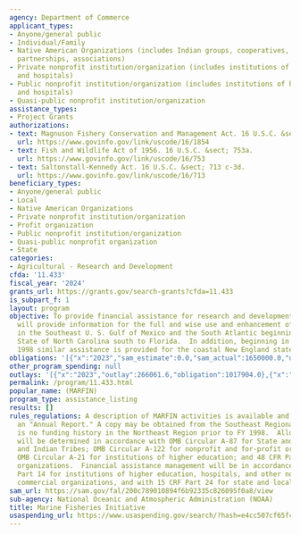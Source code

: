 ```yaml
---
agency: Department of Commerce
applicant_types:
- Anyone/general public
- Individual/Family
- Native American Organizations (includes Indian groups, cooperatives, corporations,
  partnerships, associations)
- Private nonprofit institution/organization (includes institutions of higher education
  and hospitals)
- Public nonprofit institution/organization (includes institutions of higher education
  and hospitals)
- Quasi-public nonprofit institution/organization
assistance_types:
- Project Grants
authorizations:
- text: Magnuson Fishery Conservation and Management Act. 16 U.S.C. &sect; 1854e.
  url: https://www.govinfo.gov/link/uscode/16/1854
- text: Fish and Wildlife Act of 1956. 16 U.S.C. &sect; 753a.
  url: https://www.govinfo.gov/link/uscode/16/753
- text: Saltonstall-Kennedy Act. 16 U.S.C. &sect; 713 c-3d.
  url: https://www.govinfo.gov/link/uscode/16/713
beneficiary_types:
- Anyone/general public
- Local
- Native American Organizations
- Private nonprofit institution/organization
- Profit organization
- Public nonprofit institution/organization
- Quasi-public nonprofit organization
- State
categories:
- Agricultural - Research and Development
cfda: '11.433'
fiscal_year: '2024'
grants_url: https://grants.gov/search-grants?cfda=11.433
is_subpart_f: 1
layout: program
objective: To provide financial assistance for research and development projects that
  will provide information for the full and wise use and enhancement of fishery resources
  in the Southeast U. S. Gulf of Mexico and the South Atlantic beginning with the
  State of North Carolina south to Florida.  In addition, beginning in Fiscal Year
  1998 similar assistance is provided for the coastal New England states.
obligations: '[{"x":"2023","sam_estimate":0.0,"sam_actual":1650000.0,"usa_spending_actual":1650040.07},{"x":"2024","sam_estimate":0.0,"sam_actual":510733.0,"usa_spending_actual":510733.0},{"x":"2025","sam_estimate":0.0,"sam_actual":536270.0,"usa_spending_actual":0.0}]'
other_program_spending: null
outlays: '[{"x":"2023","outlay":266061.6,"obligation":1017904.0},{"x":"2024","outlay":0.0,"obligation":0.0},{"x":"2025","outlay":0.0,"obligation":0.0}]'
permalink: /program/11.433.html
popular_name: (MARFIN)
program_type: assistance_listing
results: []
rules_regulations: A description of MARFIN activities is available and published in
  an "Annual Report." A copy may be obtained from the Southeast Regional Office. There
  is no funding history in the Northeast Region prior to FY 1998.  Allowable cost
  will be determined in accordance with OMB Circular A-87 for State and local governments
  and Indian Tribes; OMB Circular A-122 for nonprofit and for-profit organizations;
  OMB Circular A-21 for institutions of higher education; and 48 CFR Part 31 for commercial
  organizations.  Financial assistance management will be in accordance with 15 CFR
  Part 14 for institutions of higher education, hospitals, and other non-profit and
  commercial organizations, and with 15 CRF Part 24 for state and local governments.
sam_url: https://sam.gov/fal/200c789010894f6b92335c826095f0a8/view
sub-agency: National Oceanic and Atmospheric Administration (NOAA)
title: Marine Fisheries Initiative
usaspending_url: https://www.usaspending.gov/search/?hash=e4cc507cf65fcce966827b1d23c2b522
---
```

